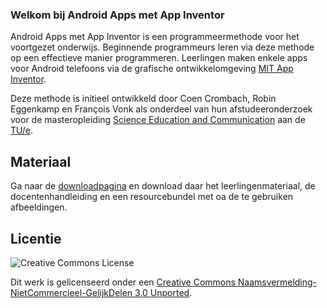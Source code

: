 ### Welkom bij Android Apps met App Inventor

Android Apps met App Inventor is een programmeermethode voor het voortgezet onderwijs. Beginnende programmeurs leren via deze methode op een effectieve manier programmeren. Leerlingen maken enkele apps voor Android telefoons via de grafische ontwikkelomgeving [MIT App Inventor](http://appinventor.mit.edu).

Deze methode is initieel ontwikkeld door Coen Crombach, Robin Eggenkamp en François Vonk als onderdeel van hun afstudeeronderzoek voor de masteropleiding [Science Education and Communication](http://www.tue.nl/universiteit/over-de-universiteit/eindhoven-school-of-education/studeren/science-education-and-communication-graduate-program/de-masteropleiding/) aan de [TU/e](http://www.tue.nl).

## Materiaal
Ga naar de [downloadpagina](https://github.com/Edubits/AppInventor/downloads) en download daar het leerlingenmateriaal, de docentenhandleiding en een resourcebundel met oa de te gebruiken afbeeldingen.

## Licentie
![Creative Commons License](http://i.creativecommons.org/l/by-nc-sa/3.0/88x31.png)

Dit werk is gelicenseerd onder een [Creative Commons Naamsvermelding-NietCommercieel-GelijkDelen 3.0 Unported](http://creativecommons.org/licenses/by-nc-sa/3.0/).